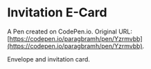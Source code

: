 # Invitation E-Card

A Pen created on CodePen.io. Original URL: [https://codepen.io/paragbramh/pen/Yzrmvbb](https://codepen.io/paragbramh/pen/Yzrmvbb).

Envelope and invitation card. 
